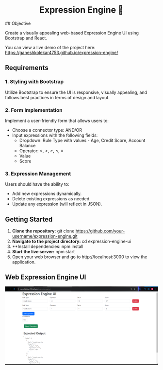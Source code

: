 <h1 align="center">Expression Engine  📝</h1>  
## Objective

Create a visually appealing web-based Expression Engine UI using Bootstrap and React.

You can view a live demo of the project here: https://ganeshkolekar4753.github.io/expression-engine/

## Requirements

### 1. Styling with Bootstrap

Utilize Bootstrap to ensure the UI is responsive, visually appealing, and follows best practices in terms of design and layout.

### 2. Form Implementation

Implement a user-friendly form that allows users to:

   - Choose a connector type: AND/OR
   - Input expressions with the following fields:
      - Dropdown: Rule Type with values - Age, Credit Score, Account Balance
      - Operator: >, <, ≥, ≤, =
      - Value
      - Score

### 3. Expression Management

Users should have the ability to:

   - Add new expressions dynamically.
   - Delete existing expressions as needed.
   - Update any expression (will reflect in JSON).

## Getting Started

1. **Clone the repository:**
   git clone https://github.com/your-username/expression-engine.git
2. **Navigate to the project directory:**
   cd expression-engine-ui
3. **Install dependencies:
   npm install
4. **Start the live server:**
   npm start
5. Open your web browser and go to http://localhost:3000 to view the application.

## Web Expression Engine UI
![image](https://github.com/GaneshKolekar4753/expression-engine/blob/master/src/screenshot.png)
